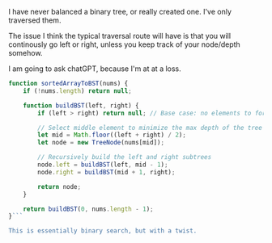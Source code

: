 I have never balanced a binary tree, or really created one. I've only traversed them.

The issue I think the typical traversal route will have is that you will continously go left or right, unless you keep track of your node/depth somehow.

I am going to ask chatGPT, because I'm at at a loss.

```javascript
function sortedArrayToBST(nums) {
    if (!nums.length) return null;

    function buildBST(left, right) {
        if (left > right) return null; // Base case: no elements to form a subtree

        // Select middle element to minimize the max depth of the tree
        let mid = Math.floor((left + right) / 2);
        let node = new TreeNode(nums[mid]);

        // Recursively build the left and right subtrees
        node.left = buildBST(left, mid - 1);
        node.right = buildBST(mid + 1, right);

        return node;
    }

    return buildBST(0, nums.length - 1);
}```

This is essentially binary search, but with a twist.

